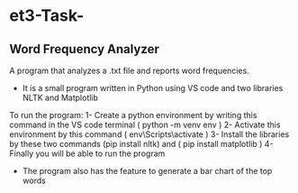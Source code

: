 # et3-Task-
## Word Frequency Analyzer
A program that analyzes a .txt file and reports word frequencies.

- It is a small program written in Python using VS code and two libraries NLTK and Matplotlib

To run the program:
1- Create a python environment by writing this command in the VS code terminal ( python -m venv env )
2- Activate this environment by this command ( env\Scripts\activate )
3- Install the libraries by these two commands (pip install nltk) and ( pip install matplotlib )
4- Finally you will be able to run the program 

- The program also has the feature to generate a bar chart of the top words

